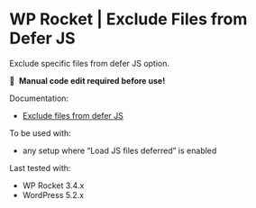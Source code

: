 # WP Rocket | Exclude Files from Defer JS

Exclude specific files from defer JS option.

📝&#160;&#160;**Manual code edit required before use!**

Documentation:
* [Exclude files from defer JS](http://docs.wp-rocket.me/article/976-exclude-files-from-defer-js)

To be used with:
* any setup where “Load JS files deferred” is enabled

Last tested with:
* WP Rocket 3.4.x
* WordPress 5.2.x

